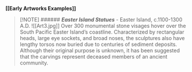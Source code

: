 **[[Early Artworks Examples]]**

>[!NOTE] ###### ***Easter Island Statues***
> \- Easter Island, c.1100-1300 A.D.
> ![[Art3.jpg]]
> Over 300 monumental stone visages hover over the South Pacific Easter Island’s coastline. Characterized by rectangular heads, large eye sockets, and broad noses, the sculptures also have lengthy torsos now buried due to centuries of sediment deposits. Although their original purpose is unknown, it has been suggested that the carvings represent deceased members of an ancient community.